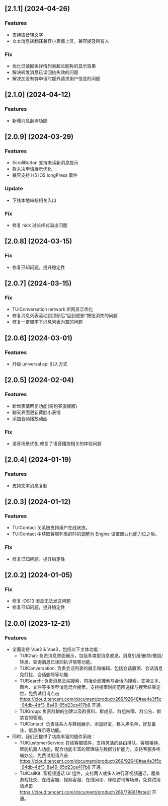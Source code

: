 ## [2.1.1] (2024-04-26)

### Features
- 支持语音转文字
- 文本消息转翻译兼容小表情上屏，兼容提及所有人

### Fix
- 优化已读回执详情列表超长昵称的显示效果
- 解决转发消息已读回执失效的问题
- 解决加没有群申请时额外请求用户信息的问题

## [2.1.0] (2024-04-12)

### Features
- 新增消息翻译功能

## [2.0.9] (2024-03-29)

### Features
- ScrollButton 支持未读新消息提示
- 群未决申请展示优化
- 兼容支持 H5 IOS longPress 事件

### Update
- 下线本地审核相关入口

### Fix
- 修复 nick 过长样式溢出问题

## [2.0.8] (2024-03-15)

### Fix
- 修复已知问题，提升稳定性

## [2.0.7] (2024-03-15)

### Fix
- TUIConversation network 断网显示优化
- 修复消息列表滚动到顶部后"回到底部"按钮消失的问题
- 修复一定概率下消息列表为空的问题

## [2.0.6] (2024-03-01)

### Features

- 升级 universal api 引入方式

## [2.0.5] (2024-02-04)

### Features

- 新增表情回复功能(需购买旗舰版)
- 聊天界面更新黄脸小表情
- 添加音频播放动画

### Fix

- 语音场景优化 修复了语音播放相关的体验问题

## [2.0.4] (2024-01-19)

### Features

- 支持文本消息复制

## [2.0.3] (2024-01-12)

### Features

- TUIContact 关系链支持用户在线状态。
- TUIContact 中获取客服列表的时机调整为 Engine 设置商业化能力位之后。

### Fix

- 修复已知问题，提升稳定性

## [2.0.2] (2024-01-05)

### Fix

- 修复 IOS13 消息无法发送问题
- 修复已知问题，提升稳定性

## [2.0.0] (2023-12-21)

### Features

- 全面支持 Vue2 & Vue3，包括以下主体功能：
  - TUIChat: 负责消息界面展示，包括多类型消息收发，消息引用/删除/撤回/转发、查询消息已读回执详情等功能。
  - TUIConversation: 负责会话列表的展示和编辑，包括会话置顶、会话消息免打扰、会话删除等功能.
  - TUISearch: 负责消息云端搜索，包括全局搜索与会话内搜索，支持文本、图片、文件等多类型消息混合搜索，支持搜索时间范围选择与搜索结果定位，免费试用请点击 https://cloud.tencent.com/document/product/269/92648#ae4e3f5c-94db-4df3-8a49-65d23ce417b8 开通。
  - TUIGroup: 负责群聊的创建以及群资料、群成员、群组权限、群公告、群禁言的管理。
  - TUIContact: 负责联系人与群组展示，添加好友，移入黑名单，好友备注，信息展示等功能。
- 同时，我们还提供了功能丰富的插件系统：
  - TUICustomerService: 在线客服插件，支持灵活的路由排队、客服接待、智能机器人功能，配合功能丰富的管理端与数据分析能力，支持客服多终端办公，免费试用请点击 https://cloud.tencent.com/document/product/269/92648#ae4e3f5c-94db-4df3-8a49-65d23ce417b8 开通。
  - TUICallKit: 音视频通话 UI 组件，支持两人或多人进行音视频通话，覆盖游戏社交、在线客服、视频客服、在线问诊、保险咨询等场景，免费试用请点击 https://cloud.tencent.com/document/product/269/79861#step1 开通。
